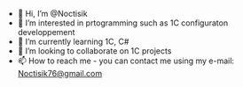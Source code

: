 - 👋 Hi, I’m @Noctisik
- 👀 I’m interested in prtogramming such as 1C configuraton developpement
- 🌱 I’m currently learning 1C, C#
- 💞️ I’m looking to collaborate on 1C projects
- 📫 How to reach me - you can contact me using my e-mail: Noctisik76@gmail.com 

<!---
Noctisik/Noctisik is a ✨ special ✨ repository because its `README.md` (this file) appears on your GitHub profile.
You can click the Preview link to take a look at your changes.
--->
